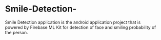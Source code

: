 # Smile-Detection-
Smile Detection application is the android application project that is powered by Firebase ML Kit for detection of face and smiling probability of the person.
